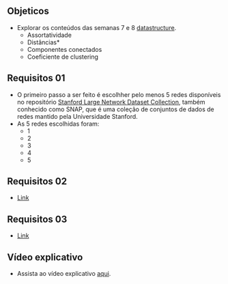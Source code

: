 ## Objeticos 
- Explorar os conteúdos das semanas 7 e 8 [datastructure](https://github.com/ivanovitchm/datastructure).
  - Assortatividade
  - Distâncias*
  - Componentes conectados
  - Coeficiente de clustering
    
## Requisitos 01
- O primeiro passo a ser feito é escolhher pelo menos 5 redes disponíveis no repositório [Stanford Large Network Dataset Collection](https://snap.stanford.edu/data/), também conhecido como SNAP, que é uma coleção de conjuntos de dados de redes mantido pela Universidade Stanford.
- As 5 redes escolhidas foram:
  - 1
  - 2
  - 3
  - 4
  - 5
    
## Requisitos 02
- [Link](https://github.com/EmanoelBatista/Algoritmos_Estruturas_Dados_2/tree/main/U2T2/Requisito_02)

## Requisitos 03
- [Link](https://github.com/EmanoelBatista/Algoritmos_Estruturas_Dados_2/tree/main/U2T2/Requisito_03)

## Vídeo explicativo
- Assista ao vídeo explicativo [aqui]().

